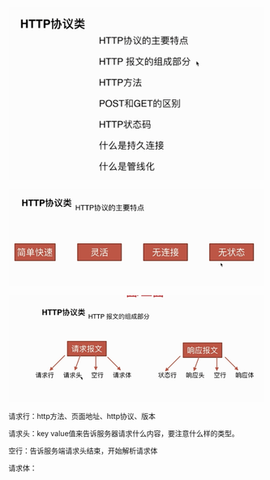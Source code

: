 ![](/assets/import41.png)

![](/assets/impor42t.png)

![](/assets/import46.png)

请求行：http方法、页面地址、http协议、版本

请求头：key value值来告诉服务器请求什么内容，要注意什么样的类型。

空行：告诉服务端请求头结束，开始解析请求体

请求体：

